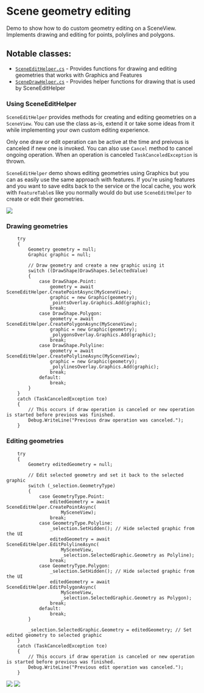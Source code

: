 # Scene geometry editing

Demo to show how to do custom geometry editing on a SceneView. Implements drawing and editing for points, polylines and polygons.

## Notable classes:

* [`SceneEditHelper.cs`](SceneEditingDemo/Helpers/SceneEditHelper.cs) - Provides functions for drawing and editing geometries that works with Graphics and Features
* [`SceneDrawHelper.cs`](SceneEditingDemo/Helpers/SceneDrawHelper.cs) - Provides helper functions for drawing that is used by SceneEditHelper

### Using SceneEditHelper

`SceneEditHelper` provides methods for creating and editing geometries on a `SceneView`. You can use the class as-is, extend it or take some ideas from it while implementing your own custom editing experience.

Only one draw or edit operation can be active at the time and preivous is canceled if new one is invoked. You can also use `Cancel` method to cancel ongoing operation. When an operation is canceled `TaskCanceledException` is thrown.

`SceneEditHelper` demo shows editing geometries using Graphics but you can as easily use the same approach with features. If you're using features and you want to save edits back to the service or the local cache, you work with `FeatureTable`s like you normally would do but use `SceneEditHelper` to create or edit their geometries.

<img src="SceneEditHelperDiagram.png"/>

### Drawing geometries

````CSharp
	try
	{
		Geometry geometry = null; 
		Graphic graphic = null;

        // Draw geometry and create a new graphic using it
        switch ((DrawShape)DrawShapes.SelectedValue)
		{
			case DrawShape.Point:
                geometry = await SceneEditHelper.CreatePointAsync(MySceneView);
				graphic = new Graphic(geometry);
				_pointsOverlay.Graphics.Add(graphic);
				break;
			case DrawShape.Polygon:
				geometry = await SceneEditHelper.CreatePolygonAsync(MySceneView);
				graphic = new Graphic(geometry);
				_polygonsOverlay.Graphics.Add(graphic);
				break;
			case DrawShape.Polyline:
				geometry = await SceneEditHelper.CreatePolylineAsync(MySceneView);
				graphic = new Graphic(geometry);
				_polylinesOverlay.Graphics.Add(graphic);
				break;
			default:
				break;
		}
	}
	catch (TaskCanceledException tce)
	{
        // This occurs if draw operation is canceled or new operation is started before previous was finished.
		Debug.WriteLine("Previous draw operation was canceled.");
	}			
````

### Editing geometries

````CSharp
	try
	{
    	Geometry editedGeometry = null;

        // Edit selected geometry and set it back to the selected graphic
		switch (_selection.GeometryType)
		{
			case GeometryType.Point:
                editedGeometry = await SceneEditHelper.CreatePointAsync(
                    MySceneView);
				break;
			case GeometryType.Polyline:
				_selection.SetHidden(); // Hide selected graphic from the UI
                editedGeometry = await SceneEditHelper.EditPolylineAsync(
                    MySceneView,
                    _selection.SelectedGraphic.Geometry as Polyline);
				break;
			case GeometryType.Polygon:
				_selection.SetHidden(); // Hide selected graphic from the UI
                editedGeometry = await SceneEditHelper.EditPolygonAsync(
                    MySceneView,
                    _selection.SelectedGraphic.Geometry as Polygon);
				break;
			default:
				break;
		}

		_selection.SelectedGraphic.Geometry = editedGeometry; // Set edited geometry to selected graphic
	}
	catch (TaskCanceledException tce)
	{
        // This occurs if draw operation is canceled or new operation is started before previous was finished.
        Debug.WriteLine("Previous edit operation was canceled.");
	}
````

<img src="screenshot1.png"/>
<img src="screenshot2.png"/>
